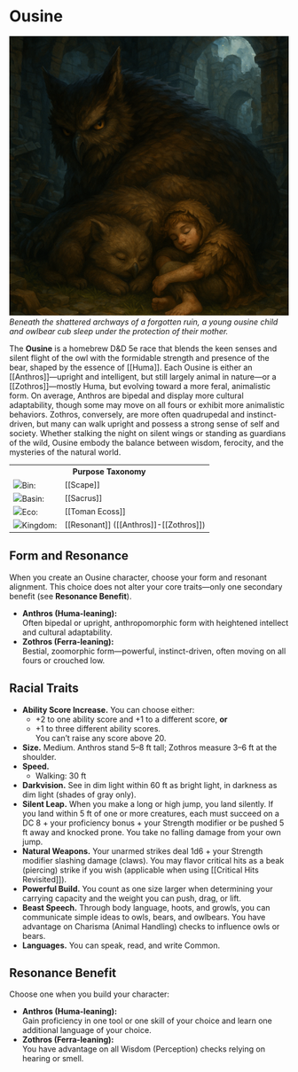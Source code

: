 <!-- wiki-header-section:start -->
# Ousine

<img src="wiki_images/Ousine 3.png"><i>Beneath the shattered archways of a forgotten ruin, a young ousine child and owlbear cub sleep under the protection of their mother.</i></img>

The **Ousine** is a homebrew D&D 5e race that blends the keen senses and silent flight of the owl with the formidable strength and presence of the bear, shaped by the essence of [[Huma]]. Each Ousine is either an [[Anthros]]—upright and intelligent, but still largely animal in nature—or a [[Zothros]]—mostly Huma, but evolving toward a more feral, animalistic form. On average, Anthros are bipedal and display more cultural adaptability, though some may move on all fours or exhibit more animalistic behaviors. Zothros, conversely, are more often quadrupedal and instinct-driven, but many can walk upright and possess a strong sense of self and society. Whether stalking the night on silent wings or standing as guardians of the wild, Ousine embody the balance between wisdom, ferocity, and the mysteries of the natural world.

<!-- wiki-header-section:end -->

<!-- taxonomy-table-section:start -->
<div class="taxonomy-table">
  <table>
    <tr>
      <th colspan="3">Purpose Taxonomy</th>
    </tr>
    <tr>
      <td class="taxon-label"><img src="../svg/bin.svg" class="taxon-icon">Bin:</td>
      <td class="taxon-content" colspan="2">[[Scape]]</td>
    </tr>
    <tr>
      <td class="taxon-label"><img src="../svg/basin.svg" class="taxon-icon">Basin:</td>
      <td class="taxon-content" colspan="2">[[Sacrus]]</td>
    </tr>
    <tr>
      <td class="taxon-label"><img src="../svg/eco.svg" class="taxon-icon">Eco:</td>
      <td class="taxon-content" colspan="2">[[Toman Ecoss]]</td>
    </tr>
    <tr>
      <td class="taxon-label"><img src="../svg/kingdom.svg" class="taxon-icon">Kingdom:</td>
      <td class="taxon-content" colspan="2">[[Resonant]] ([[Anthros]]-[[Zothros]])</td>
    </tr>
  </table>
</div>
<!-- taxonomy-table-section:end -->

## Form and Resonance
When you create an Ousine character, choose your form and resonant alignment. This choice does not alter your core traits—only one secondary benefit (see **Resonance Benefit**).

- **Anthros (Huma-leaning):**  
  Often bipedal or upright, anthropomorphic form with heightened intellect and cultural adaptability.
- **Zothros (Ferra-leaning):**  
  Bestial, zoomorphic form—powerful, instinct-driven, often moving on all fours or crouched low.

## Racial Traits
- **Ability Score Increase.** You can choose either:  
  - +2 to one ability score and +1 to a different score, **or**  
  - +1 to three different ability scores.  
  You can’t raise any score above 20.
- **Size.** Medium. Anthros stand 5–8 ft tall; Zothros measure 3–6 ft at the shoulder.
- **Speed.**  
  - Walking: 30 ft  
- **Darkvision.** See in dim light within 60 ft as bright light, in darkness as dim light (shades of gray only).
- **Silent Leap.** When you make a long or high jump, you land silently. If you land within 5 ft of one or more creatures, each must succeed on a DC 8 + your proficiency bonus + your Strength modifier or be pushed 5 ft away and knocked prone. You take no falling damage from your own jump.
- **Natural Weapons.** Your unarmed strikes deal 1d6 + your Strength modifier slashing damage (claws). You may flavor critical hits as a beak (piercing) strike if you wish (applicable when using [[Critical Hits Revisited]]).
- **Powerful Build.** You count as one size larger when determining your carrying capacity and the weight you can push, drag, or lift.
- **Beast Speech.** Through body language, hoots, and growls, you can communicate simple ideas to owls, bears, and owlbears. You have advantage on Charisma (Animal Handling) checks to influence owls or bears.
- **Languages.** You can speak, read, and write Common.  

## Resonance Benefit
Choose one when you build your character:

- **Anthros (Huma-leaning):**  
  Gain proficiency in one tool or one skill of your choice and learn one additional language of your choice.
- **Zothros (Ferra-leaning):**  
  You have advantage on all Wisdom (Perception) checks relying on hearing or smell.




